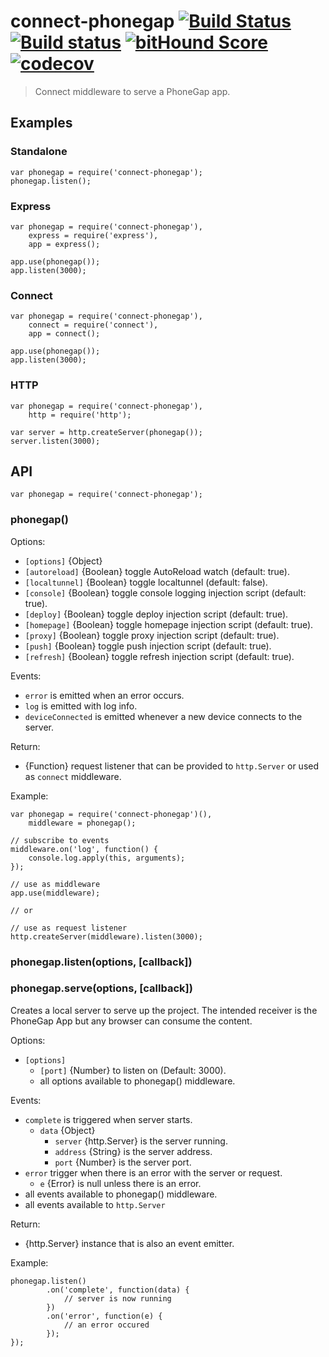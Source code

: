 # connect-phonegap [![Build Status][travis-ci-img]][travis-ci-url] [![Build status](https://ci.appveyor.com/api/projects/status/3ka36c9k47vnbi0s/branch/master?svg=true)](https://ci.appveyor.com/project/stevengill/connect-phonegap/branch/master) [![bitHound Score][bithound-img]][bithound-url] [![codecov](https://codecov.io/gh/phonegap/connect-phonegap/branch/master/graph/badge.svg)](https://codecov.io/gh/phonegap/connect-phonegap)

> Connect middleware to serve a PhoneGap app.

## Examples

### Standalone

    var phonegap = require('connect-phonegap');
    phonegap.listen();

### Express

    var phonegap = require('connect-phonegap'),
        express = require('express'),
        app = express();

    app.use(phonegap());
    app.listen(3000);

### Connect

    var phonegap = require('connect-phonegap'),
        connect = require('connect'),
        app = connect();

    app.use(phonegap());
    app.listen(3000);

### HTTP

    var phonegap = require('connect-phonegap'),
        http = require('http');

    var server = http.createServer(phonegap());
    server.listen(3000);

## API

    var phonegap = require('connect-phonegap');

### phonegap()

Options:

  - `[options]` {Object}
  - `[autoreload]` {Boolean} toggle AutoReload watch (default: true).
  - `[localtunnel]` {Boolean} toggle localtunnel (default: false).
  - `[console]` {Boolean} toggle console logging injection script (default: true).
  - `[deploy]` {Boolean} toggle deploy injection script (default: true).
  - `[homepage]` {Boolean} toggle homepage injection script (default: true).
  - `[proxy]` {Boolean} toggle proxy injection script (default: true).
  - `[push]` {Boolean} toggle push injection script (default: true).
  - `[refresh]` {Boolean} toggle refresh injection script (default: true).

Events:

  - `error` is emitted when an error occurs.
  - `log` is emitted with log info.
  - `deviceConnected` is emitted whenever a new device connects to the server.

Return:

  - {Function} request listener that can be provided to `http.Server` or
    used as `connect` middleware.

Example:

    var phonegap = require('connect-phonegap')(),
        middleware = phonegap();

    // subscribe to events
    middleware.on('log', function() {
        console.log.apply(this, arguments);
    });

    // use as middleware
    app.use(middleware);

    // or

    // use as request listener
    http.createServer(middleware).listen(3000);

### phonegap.listen(options, [callback])
### phonegap.serve(options, [callback])

Creates a local server to serve up the project. The intended
receiver is the PhoneGap App but any browser can consume the
content.

Options:

  - `[options]`
    - `[port]` {Number} to listen on (Default: 3000).
    - all options available to phonegap() middleware.

Events:

  - `complete` is triggered when server starts.
    - `data` {Object}
      - `server` {http.Server} is the server running.
      - `address` {String} is the server address.
      - `port` {Number} is the server port.
  - `error` trigger when there is an error with the server or request.
    - `e` {Error} is null unless there is an error.
  - all events available to phonegap() middleware.
  - all events available to `http.Server`

Return:

  - {http.Server} instance that is also an event emitter.

Example:

    phonegap.listen()
            .on('complete', function(data) {
                // server is now running
            })
            .on('error', function(e) {
                // an error occured
            });
    });

[travis-ci-img]: https://travis-ci.org/phonegap/connect-phonegap.svg?branch=master
[travis-ci-url]: http://travis-ci.org/phonegap/connect-phonegap
[bithound-img]: https://www.bithound.io/github/phonegap/connect-phonegap/badges/score.svg
[bithound-url]: https://www.bithound.io/github/phonegap/connect-phonegap
